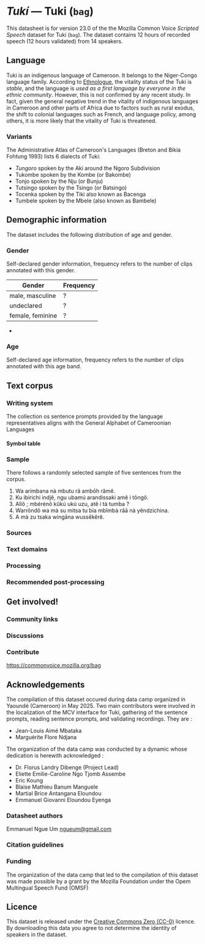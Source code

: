 # *Tukí* &mdash; Tuki (`bag`)

This datasheet is for version 23.0 of the the Mozilla Common Voice *Scripted Speech* dataset 
for Tuki (`bag`). The dataset contains 12 hours of recorded
speech (12 hours validated) from 14 speakers.

## Language

<!-- {{LANGUAGE_DESCRIPTION}} -->
Tuki is an indigenous language of Cameroon. It belongs to the Niger-Congo language family. According to [Ethnologue](https://www.ethnologue.com/language/bag/), the vitality status of the Tuki is *stable*, and the language is *used as a first language by everyone in the ethnic community*. However, this is not confirmed by any recent study. In fact, given the general negative trend in the vitality of indigenous languages in Cameroon and other parts of Africa due to factors such as rural exodus, the shift to colonial languages such as French, and language policy, among others, it is more likely that the vitality of Tuki is threatened.

### Variants 

<!-- {{VARIANT_DESCRIPTION}} -->
<!-- @ OPTIONAL @ -->
<!-- Describe the variants (MCV variants) of your language -->
The Administrative Atlas of Cameroon's Languages (Breton and Bikia Fohtung 1993) lists 6 dialects of Tuki:
- *Tungoro* spoken by the Aki around the Ngoro Subdivision
- Tukombe spoken by the Kombe (or Bakombe)
- Tonjo spoken by the Nju (or Bunju)
- Tutsingo spoken by the Tsingo (or Batsingo)
- Tocenka spoken by the Tiki also known as Bacenga
- Tumbele spoken by the Mbele (also known as Bambele)

## Demographic information
<!-- You can get a lot of the information in this section from https://analyzer.cv-toolbox.web.tr/browse -->
The dataset includes the following distribution of age and gender.

### Gender

Self-declared gender information, frequency refers to the number of clips annotated with this gender.

<!-- {{GENDER_TABLE}} -->
<!-- @ AUTOMATICALLY GENERATED @ -->

| Gender | Frequency |
|--------|-----------|
| male, masculine | ? |
| undeclared | ? |
| female, feminine | ? |
-
### Age

Self-declared age information, frequency refers to the number of clips annotated with this age band.

<!-- {{AGE_TABLE}} -->
<!-- @ AUTOMATICALLY GENERATED @ -->
<!-- 
| Age band | Frequency |
|----------|-----------|
| teens | ? |
| twenties | ? |
| thirties | ? |
| fourties | ? |
| fifties | ? |
   ...if other age ranges are present in your data, add rows...
-->

## Text corpus

<!-- {{TEXT_CORPUS_DESCRIPTION}} -->
<!-- @ OPTIONAL @ -->
<!-- An overview of the text corpus, with information such as average length (in characters and words) of validated sentences. -->

### Writing system

<!-- {{WRITING_SYSTEM_DESCRIPTION}} -->
<!-- @ OPTIONAL @ -->
<!-- A description of the writing system (or writing systems) used in the text corpus -->
The collection os sentence prompts provided by the language representatives aligns with the General Alphabet of Cameroonian Languages

#### Symbol table

<!-- {{ALPHABET_TABLE}} -->
<!-- @ OPTIONAL @ -->
<!-- If the writing system is alphabetic, you can include the valid alphabet here -->

### Sample

There follows a randomly selected sample of five sentences from the corpus.

<!-- {{SENTENCES_SAMPLE}} -->
1. Wa arimbana nà mbutu râ ambōh râmê.
2. Ku ibirichi indjê, ngu ubamú arandissaki amê i tôngô.
3. Allô ; mbérénô kǔkú ukú uzu, atê i tà tumba ?
4. Warrôndô wa mà su mitsa tu bia mbîmbà râā nà yêndzichina.
5. A mà zu tsaka wingāna wussêkêrê.

### Sources

<!-- {{SOURCES_LIST}} -->
<!-- @ OPTIONAL @ -->
<!-- A list of sentence sources, can be curated to the top-N -->

### Text domains

<!-- {{TEXT_DOMAIN_DESCRIPTION}} -->
<!-- @ OPTIONAL @ -->
<!-- What text domains are represented in the corpus? -->

### Processing

<!-- {{PROCESSING_DESCRIPTION}} -->
<!-- @ OPTIONAL @ -->
<!-- How has the text data been processed -->

### Recommended post-processing

<!-- {{RECOMMENDED_POSTPROCESSING_DESCRIPTION}} -->
<!-- @ OPTIONAL @ -->
<!-- What should people do before they use the data, for example Unicode normalisation -->

## Get involved!

### Community links

<!-- {{COMMUNITY_LINKS_LIST}} -->
<!-- @ OPTIONAL @ -->
<!-- Links to community chats / fora -->

### Discussions

<!-- {{DISCUSSION_LINKS_LIST}} -->
<!-- @ OPTIONAL @ -->
<!-- Any links to discussions, for example on Discourse or other fora or blogs can be included here -->

### Contribute

<!-- {{CONTRIBUTE_LINKS_LIST}} -->
<!-- Here you can include links for how to contribute to the dataset -->
https://commonvoice.mozilla.org/bag

## Acknowledgements
The compilation of this dataset occured during data camp organized in Yaoundé (Cameroon) in May 2025. Two main contributors were involved in the localization of the MCV interface for Tuki, gathering of the sentence prompts, reading sentence prompts, and validating recordings. They are :
- Jean-Louis Aimé Mbataka 
- Marguérite Flore Ndjana

The organization of the data camp was conducted by a dynamic whose dedication is herewith acknowledged :
- Dr. Florus Landry Dibenge (Project Lead)
- Eliette Emilie-Caroline Ngo Tjomb Assembe
- Eric Koung
- Blaise Mathieu Banum Manguele
- Martial Brice Antangana Eloundou
- Emmanuel Giovanni Eloundou Eyenga

### Datasheet authors

<!-- {{DATASHEET_AUTHORS_LIST}} -->
<!-- A list in the format of: Your Name <email@email.com> -->
Emmanuel Ngue Um <ngueum@gmail.com>

### Citation guidelines

<!-- {{CITATION_DESCRIPTION}} -->
<!-- @ OPTIONAL @ -->
<!-- If you published a paper and would like people to cite it, you can include the BiBTeX here -->

### Funding

<!-- {{FUNDING_DESCRIPTION}} -->
<!-- @ OPTIONAL @ -->
<!-- If you received any funding, you can include the acknowledgement here -->
The organization of the data camp that led to the compilation of this dataset was made possible by a grant by the Mozilla Foundation under the Opem Multingual Speech Fund (OMSF)

## Licence

This dataset is released under the [Creative Commons Zero (CC-0)](https://creativecommons.org/public-domain/cc0/) licence. By downloading this data
you agree to not determine the identity of speakers in the dataset.

